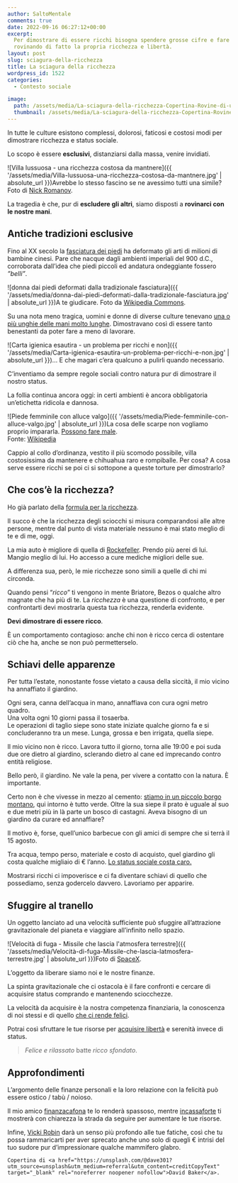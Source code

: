 ```yaml
---
author: SaltoMentale
comments: true
date: 2022-09-16 06:27:12+00:00
excerpt:
  Per dimostrare di essere ricchi bisogna spendere grosse cifre e fare sacrifici,
  rovinando di fatto la propria ricchezza e libertà.
layout: post
slug: sciagura-della-ricchezza
title: La sciagura della ricchezza
wordpress_id: 1522
categories:
  - Contesto sociale

image:
  path: /assets/media/La-sciagura-della-ricchezza-Copertina-Rovine-di-un-antico-palazzo.jpg
  thumbnail: /assets/media/La-sciagura-della-ricchezza-Copertina-Rovine-di-un-antico-palazzo.jpg
---
```


In tutte le culture esistono complessi, dolorosi, faticosi e costosi modi per dimostrare ricchezza e status sociale.

Lo scopo è essere **esclusivi**, distanziarsi dalla massa, venire invidiati.

![Villa lussuosa - una ricchezza costosa da mantnere]({{ '/assets/media/Villa-lussuosa-una-ricchezza-costosa-da-mantnere.jpg' | absolute_url }})Avrebbe lo stesso fascino se ne avessimo tutti una simile?  
Foto di [Nick Romanov](https://unsplash.com/@nick_r?utm_source=unsplash&utm_medium=referral&utm_content=creditCopyText).

La tragedia è che, pur di **escludere gli altri**, siamo disposti a **rovinarci con le nostre mani**.

## Antiche tradizioni esclusive

Fino al XX secolo la [fasciatura dei piedi](https://it.wikipedia.org/wiki/Loto_d%27oro) ha deformato gli arti di milioni di bambine cinesi. Pare che nacque dagli ambienti imperiali del 900 d.C., corroborata dall’idea che piedi piccoli ed andatura ondeggiante fossero _”belli”_.

![donna dai piedi deformati dalla tradizionale fasciatura]({{ '/assets/media/donna-dai-piedi-deformati-dalla-tradizionale-fasciatura.jpg' | absolute_url }})A te giudicare. Foto da [Wikipedia Commons](https://commons.wikimedia.org/wiki/File:A_HIGH_CASTE_LADYS_DAINTY_LILY_FEET.jpg).

Su una nota meno tragica, uomini e donne di diverse culture tenevano [una o più unghie delle mani molto lunghe](https://it.wikipedia.org/wiki/Unghia_del_sarto). Dimostravano così di essere tanto benestanti da poter fare a meno di lavorare.

![Carta igienica esautira - un problema per ricchi e non]({{ '/assets/media/Carta-igienica-esautira-un-problema-per-ricchi-e-non.jpg' | absolute_url }})… E che magari c’era qualcuno a pulirli quando necessario.

C’inventiamo da sempre regole sociali contro natura pur di dimostrare il nostro status.

La follia continua ancora oggi: in certi ambienti è ancora obbligatoria un’etichetta ridicola e dannosa.

![Piede femminile con alluce valgo]({{ '/assets/media/Piede-femminile-con-alluce-valgo.jpg' | absolute_url }})La cosa delle scarpe non vogliamo proprio impararla. [Possono fare male](https://www.humanitas.it/malattie/alluce-valgo/).  
Fonte: [Wikipedia](https://it.wikipedia.org/wiki/Alluce_valgo#/media/File:Hallux_valgus_or_bunion_02.jpg)

Cappio al collo d’ordinanza, vestito il più scomodo possibile, villa costosissima da mantenere e chihuahua raro e rompiballe. Per cosa? A cosa serve essere ricchi se poi ci si sottopone a queste torture per dimostrarlo?

## Che cos’è la ricchezza?

Ho già parlato della [formula per la ricchezza](/la-formula-per-la-ricchezza/).

Il succo è che la ricchezza degli sciocchi si misura comparandosi alle altre persone, mentre dal punto di vista materiale nessuno è mai stato meglio di te e di me, oggi.

La mia auto è migliore di quella di [Rockefeller](https://it.wikipedia.org/wiki/John_Davison_Rockefeller). Prendo più aerei di lui. Mangio meglio di lui. Ho accesso a cure mediche migliori delle sue.

A differenza sua, però, le mie ricchezze sono simili a quelle di chi mi circonda.

Quando pensi “_ricco_” ti vengono in mente Briatore, Bezos o qualche altro magnate che ha più di te. La _ricchezza_ è una questione di confronto, e per confrontarti devi mostrarla questa tua ricchezza, renderla evidente.

**Devi dimostrare di essere ricco**.

È un comportamento contagioso: anche chi non è ricco cerca di ostentare ciò che ha, anche se non può permetterselo.

## Schiavi delle apparenze

Per tutta l’estate, nonostante fosse vietato a causa della siccità, il mio vicino ha annaffiato il giardino.

Ogni sera, canna dell’acqua in mano, annaffiava con cura ogni metro quadro.  
Una volta ogni 10 giorni passa il tosaerba.  
Le operazioni di taglio siepe sono state iniziate qualche giorno fa e si concluderanno tra un mese. Lunga, grossa e ben irrigata, quella siepe.

Il mio vicino non è ricco. Lavora tutto il giorno, torna alle 19:00 e poi suda due ore dietro al giardino, sclerando dietro al cane ed imprecando contro entità religiose.

Bello però, il giardino. Ne vale la pena, per vivere a contatto con la natura. È importante.

Certo non è che vivesse in mezzo al cemento: [stiamo in un piccolo borgo montano](/vivere-in-un-borgo/), qui intorno è tutto verde. Oltre la sua siepe il prato è uguale al suo e due metri più in là parte un bosco di castagni. Aveva bisogno di un giardino da curare ed annaffiare?

Il motivo è, forse, quell’unico barbecue con gli amici di sempre che si terrà il 15 agosto.

Tra acqua, tempo perso, materiale e costo di acquisto, quel giardino gli costa qualche migliaio di € l’anno. [Lo status sociale costa caro.](/il-costo-dello-status/)

Mostrarsi ricchi ci impoverisce e ci fa diventare schiavi di quello che possediamo, senza godercelo davvero. Lavoriamo per apparire.

## Sfuggire al tranello

Un oggetto lanciato ad una velocità sufficiente può sfuggire all’attrazione gravitazionale del pianeta e viaggiare all’infinito nello spazio.

![Velocità di fuga - Missile che lascia l'atmosfera terrestre]({{ '/assets/media/Velocità-di-fuga-Missile-che-lascia-latmosfera-terrestre.jpg' | absolute_url }})Foto di [SpaceX](https://unsplash.com/@spacex?utm_source=unsplash&utm_medium=referral&utm_content=creditCopyText).

L’oggetto da liberare siamo noi e le nostre finanze.

La spinta gravitazionale che ci ostacola è il fare confronti e cercare di acquisire status comprando e mantenendo sciocchezze.

La velocità da acquisire è la nostra competenza finanziaria, la conoscenza di noi stessi e di quello [che ci rende felici](/quello-che-importa/).

Potrai così sfruttare le tue risorse per [acquisire libertà](/liberta-finanziaria/) e serenità invece di status.

> _Felice e rilassato_ batte _ricco sfondato_.


## Approfondimenti

L’argomento delle finanze personali e la loro relazione con la felicità può essere ostico / tabù / noioso.

Il mio amico [finanzacafona](https://finanzacafona.it/) te lo renderà spassoso, mentre [incassaforte](https://incassaforte.com/archivio-post/) ti mostrerà con chiarezza la strada da seguire per aumentare le tue risorse.

Infine, [Vicki Robin](https://amzn.to/3BJXmYC) darà un senso più profondo alle tue fatiche, così che tu possa rammaricarti per aver sprecato anche uno solo di quegli € intrisi del tuo sudore pur d’impressionare qualche mammifero glabro.

    Copertina di <a href="https://unsplash.com/@dave301?utm_source=unsplash&utm_medium=referral&utm_content=creditCopyText" target="_blank" rel="noreferrer noopener nofollow">David Baker</a>.

